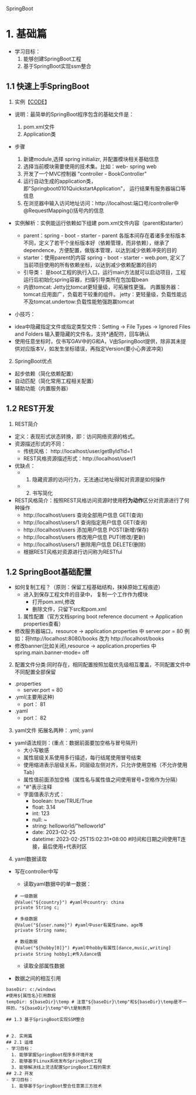 SpringBoot
# 1. 基础篇
- 学习目标：
  1. 能够创建SpringBoot工程
  2. 基于SpringBoot实现ssm整合
## 1.1 快速上手SpringBoot
1. 实例【[CODE](springboot_01_01_quickstart/src/main/java/com/example)】
* 说明：最简单的SpringBoot程序包含的基础文件是：
  1. pom.xml文件
  2. Application类
* 步骤
  1. 新建module,选择 spring initializr, 并配置模块相关基础信息
  2. 选择当前模块需要使用的技术集。比如：web- spring web
  3. 开发了一个MVC控制器 "controller - BookController"
  4. 运行自动生成的application类， 即"Springboot0101QuickstartApplication"， 运行结果有服务器端口等信息
  5. 在浏览器中输入访问地址访问：http://localhost:端口号/controller中@RequestMapping()括号内的信息

* 实例解析：实例能运行依赖如下组建 pom.xml文件内容（parent和starter）
  - parent：spring - boot - starter - parent 各版本间存在着诸多坐标版本不同，定义了若干个坐标版本好（依赖管理，而非依赖），继承了dependence，方便配置，做版本管理，以达到减少依赖冲突的目的
  - starter：使用parent的内容 spring - boot - starter - web.pom, 定义了当前项目使用的所有依赖坐标，以达到减少依赖配置的目的
  - 引导类： 是boot工程的执行入口，运行main方法就可以启动项目，工程运行后初始化spring容器，扫描引导类所在包加载bean
  - 内嵌tomcat: Jetty比tomcat更轻量级，可拓展性更强。 内置服务器：tomcat:应用面广，负载若干较重的组件。 jetty：更轻量级，负载性能远不及tomcat.undertow:负载性能勉强跑赢tomcat
* 小技巧：
- idea中隐藏指定文件或指定类型文件：Setting -> File Types -> Ignored Files and Folders  输入要隐藏的文件名，支持*通配符，回车确认
- 使用任意坐标时，仅书写GAV中的G和A，V由SpringBoot提供，除非其未提供对应版本V，如发生坐标错误，再指定Version(要小心奔波冲突)
2. SpringBoot优点
- 起步依赖（简化依赖配置）
- 自动匹配（简化常用工程相关配置）
- 辅助功能（内置服务器）

## 1.2 REST开发
1. REST简介
- 定义：表现形式状态转换，即：访问网络资源的格式。
- 资源描述形式的不同：
  - 传统风格： http://localhost/user/getById?id=1
  - REST风格资源描述形式：http://localhost/user/1  
- 优缺点：
    - 1. 隐藏资源的访问行为，无法通过地址得知对资源是如何操作
    - 2. 书写简化
- REST风格简介：按照REST风格访问资源时使用**行为动作**区分对资源进行了何种操作
  - http://localhost/users  查询全部用户信息 GET(查询)
  - http://localhost/users/1  查询指定用户信息 GET(查询)
  - http://localhost/users  添加用户信息 POST(新增/保存)
  - http://localhost/users  修改用户信息  PUT(修改/更新)
  - http://localhost/users/1  删除用户信息  DELETE(删除)
  - 根据REST风格对资源进行访问称为RESTful 

## 1.2 SpringBoot基础配置
- 如何复制工程？（原则：保留工程基础结构，抹掉原始工程痕迹）
  - 进入到保存工程文件的目录中， 复制一个工作作为模块 
    - 打开pom.xml,修改<artifactId>
    - 删除文件，只留下src和pom.xml
  1. 属性配置（官方文档spring boot reference document -> Application properties查看）
- 修改服务器端口，resource -> application.properties 中 server.por = 80 例如：将http://localhost:8080/books 改为 http://localhost/books
- 修改banner(比如关闭),resource -> application.properties 中 spring.main.banner-mode= off  
2. 配置文件分类:同时存在，相同配置按照加载优先级相互覆盖，不同配置文件中不同配置全部保留
- .properties
  - server.port = 80
- .yml(主要用这种)
  - port： 81
- .yaml
  - port： 82
3. yaml文件
拓展名两种：.yml;.yaml
* yaml语法规则：(重点：数据前面要加空格与冒号隔开)
  - 大小写敏感
  - 属性层级关系使用多行描述，每行结尾使用冒号结束
  - 使用缩进表示层级关系，同层级左侧对齐，只允许使用空格（不允许使用Tab）
  - 属性值前面添加空格（属性名与属性值之间使用冒号+空格作为分隔）
  - "#"表示注释
  - 字面值表示方式：
    - boolean: true/TRUE/True
    - float: 3.14
    - int: 123
    - null: ~
    - string: helloworld/"helloworld"
    - date: 2023-02-25
    - datetime: 2023-02-25T15:02:31+08:00 #时间和日期之间使用T连接，最后使用+代表时区
4. yaml数据读取
- 写在controller中写
  - 读取yaml数据中的单一数据：
  ```
  # 一级数据
  @Value("${country}") #yaml中country: china
  private String c;
  
  # 多级数据
  @Value("${user.name}") #yaml中user有属性name，age等
  private String name; 
  
  # 数组数据
  @Value("${hobby[0]}") #yaml中hobby有属性[dance,music,writing]
  private String hobby1;#传入dance值
  ```
  - 读取全部属性数据
  
- 数据之间的相互引用
```
baseDir: c:/windows
#使用${属性名}引用数据
tempDir: ${baseDir}\temp # 注意"${baseDir}\temp"和${baseDir}\temp是不一样的，"${baseDir}\temp"中\t是制表符
```


```
## 1.3 基于SpringBoot实现SSM整合


# 2. 实用篇 
## 2.1 运维
- 学习目标：
  1. 能够掌握SpringBoot程序多环境开发
  2. 能够基于Linux系统发布SpringBoot工程
  3. 能够解决线上灵活配置SpringBoot工程的需求
## 2.2 开发
- 学习目标：
  1. 能够基于SpringBoot整合任意第三方技术




